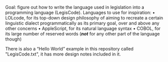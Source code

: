Goal: figure out how to write the language used in legislation into a programming language (LegisCode). Languages to use for inspiration:• LOLcode, for its top-down design philosophy of aiming to recreate a certain linguistic dialect programmatically as its primary goal, over and above any other concerns• AppleScript, for its natural language syntax• COBOL, for its large number of reserved words (***not*** for any other part of the language though)

There is also a “Hello World” example in this repository called "LegisCode.txt", it has more design notes included in it.

